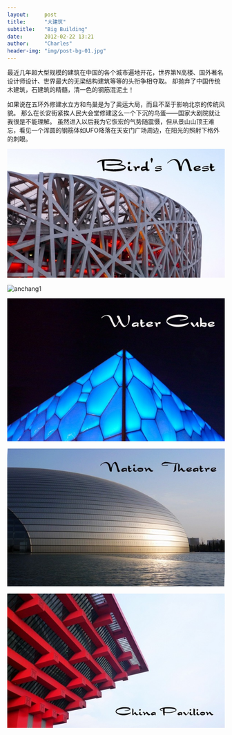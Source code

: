 ```yaml
---
layout:     post
title:      "大建筑"
subtitle:   "Big Building"
date:       2012-02-22 13:21
author:     "Charles"
header-img: "img/post-bg-01.jpg"
---
```


最近几年超大型规模的建筑在中国的各个城市遍地开花，世界第N高楼、国外著名设计师设计、世界最大的无梁结构建筑等等的头衔争相夺取。
却抛弃了中国传统木建筑，石建筑的精髓，清一色的钢筋混泥土！

如果说在五环外修建水立方和鸟巢是为了奥运大局，而且不至于影响北京的传统风貌。
那么在长安街紧挨人民大会堂修建这么一个下沉的鸟蛋——国家大剧院就让我很是不能理解。
虽然进入以后我为它恢宏的气势随震慑，但从景山山顶王难忘，看见一个浑圆的钢筋体如UFO降落在天安门广场周边，在阳光的照射下格外的刺眼。

![birdnest](/img/birdnest.jpg)

![anchang1]({{site.resurl}}}/image/2013/anchang1.jpg)

![watercube](/img/watercube.jpg)

![nationtheatre](/img/nationtheatre.jpg)

![chinesered](/img/chinesered.jpg)